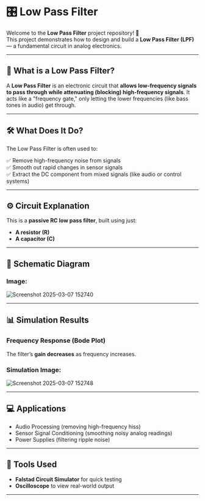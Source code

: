 # 🎛️ Low Pass Filter

Welcome to the **Low Pass Filter** project repository! 🎉  
This project demonstrates how to design and build a **Low Pass Filter (LPF)** — a fundamental circuit in analog electronics.

---

## 🧰 What is a Low Pass Filter?

A **Low Pass Filter** is an electronic circuit that **allows low-frequency signals to pass through while attenuating (blocking) high-frequency signals**. It acts like a "frequency gate," only letting the lower frequencies (like bass tones in audio) get through.

---

## 🛠️ What Does It Do?

The Low Pass Filter is often used to:

✅ Remove high-frequency noise from signals  
✅ Smooth out rapid changes in sensor signals  
✅ Extract the DC component from mixed signals (like audio or control systems)

---

## ⚙️ Circuit Explanation

This is a **passive RC low pass filter**, built using just:

- **A resistor (R)**
- **A capacitor (C)**

---

## 📐 Schematic Diagram


### Image:
![Screenshot 2025-03-07 152740](https://github.com/user-attachments/assets/f393acc0-8985-44af-b54f-55bb7d0412f7)

---

## 📊 Simulation Results

### Frequency Response (Bode Plot)
The filter’s **gain decreases** as frequency increases. 

### Simulation Image:

![Screenshot 2025-03-07 152748](https://github.com/user-attachments/assets/1da50ca1-f357-4923-8469-9c74fe8e45e7)

---


## 💻 Applications

- Audio Processing (removing high-frequency hiss)
- Sensor Signal Conditioning (smoothing noisy analog readings)
- Power Supplies (filtering ripple noise)

---

## 🧰 Tools Used

- **Falstad Circuit Simulator** for quick testing  
- **Oscilloscope** to view real-world output  


---


